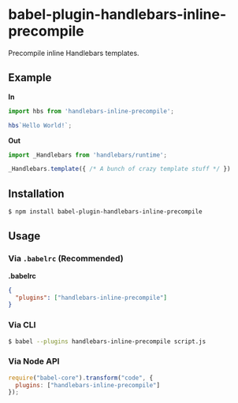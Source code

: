 # babel-plugin-handlebars-inline-precompile

Precompile inline Handlebars templates.

## Example

**In**

```js
import hbs from 'handlebars-inline-precompile';

hbs`Hello World!`;
```

**Out**

```js
import _Handlebars from 'handlebars/runtime';

_Handlebars.template({ /* A bunch of crazy template stuff */ })
```

## Installation

```sh
$ npm install babel-plugin-handlebars-inline-precompile
```

## Usage

### Via `.babelrc` (Recommended)

**.babelrc**

```json
{
  "plugins": ["handlebars-inline-precompile"]
}
```

### Via CLI

```sh
$ babel --plugins handlebars-inline-precompile script.js
```

### Via Node API

```javascript
require("babel-core").transform("code", {
  plugins: ["handlebars-inline-precompile"]
});
```
